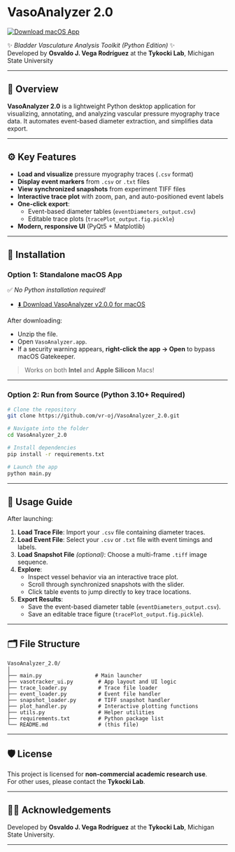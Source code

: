 # VasoAnalyzer 2.0

[![Download macOS App](https://img.shields.io/badge/Download-macOS-blue?logo=apple&style=for-the-badge)](https://github.com/vr-oj/VasoAnalyzer_2.0/releases/download/v2.0.0/VasoAnalyzer_macOS.zip)

✨ *Bladder Vasculature Analysis Toolkit (Python Edition)* ✨  
Developed by **Osvaldo J. Vega Rodríguez** at the **Tykocki Lab**, Michigan State University

---

## 🌟 Overview

**VasoAnalyzer 2.0** is a lightweight Python desktop application for visualizing, annotating, and analyzing vascular pressure myography trace data. It automates event-based diameter extraction, and simplifies data export.

---

## ⚙️ Key Features

- **Load and visualize** pressure myography traces (`.csv` format)
- **Display event markers** from `.csv` or `.txt` files
- **View synchronized snapshots** from experiment TIFF files
- **Interactive trace plot** with zoom, pan, and auto-positioned event labels
- **One-click export**:
  - Event-based diameter tables (`eventDiameters_output.csv`)
  - Editable trace plots (`tracePlot_output.fig.pickle`)
- **Modern, responsive UI** (PyQt5 + Matplotlib)

---

## 🚀 Installation

### Option 1: Standalone macOS App  
✅ *No Python installation required!*

- [⬇️ Download VasoAnalyzer v2.0.0 for macOS](https://github.com/vr-oj/VasoAnalyzer_2.0/releases/download/v2.0.0/VasoAnalyzer_macOS.zip)

After downloading:
- Unzip the file.
- Open `VasoAnalyzer.app`.
- If a security warning appears, **right-click the app → Open** to bypass macOS Gatekeeper.

> Works on both **Intel** and **Apple Silicon** Macs!

---

### Option 2: Run from Source (Python 3.10+ Required)

```bash
# Clone the repository
git clone https://github.com/vr-oj/VasoAnalyzer_2.0.git

# Navigate into the folder
cd VasoAnalyzer_2.0

# Install dependencies
pip install -r requirements.txt

# Launch the app
python main.py
```

---

## 🎯 Usage Guide

After launching:

1. **Load Trace File**: Import your `.csv` file containing diameter traces.
2. **Load Event File**: Select your `.csv` or `.txt` file with event timings and labels.
3. **Load Snapshot File** *(optional)*: Choose a multi-frame `.tiff` image sequence.
4. **Explore**:
   - Inspect vessel behavior via an interactive trace plot.
   - Scroll through synchronized snapshots with the slider.
   - Click table events to jump directly to key trace locations.
5. **Export Results**:
   - Save the event-based diameter table (`eventDiameters_output.csv`).
   - Save an editable trace figure (`tracePlot_output.fig.pickle`).

---

## 🗂️ File Structure

```
VasoAnalyzer_2.0/
│
├── main.py                 # Main launcher
├── vasotracker_ui.py        # App layout and UI logic
├── trace_loader.py          # Trace file loader
├── event_loader.py          # Event file handler
├── snapshot_loader.py       # TIFF snapshot handler
├── plot_handler.py          # Interactive plotting functions
├── utils.py                 # Helper utilities
├── requirements.txt         # Python package list
└── README.md                # (this file)
```

---

## 🛡️ License

This project is licensed for **non-commercial academic research use**.  
For other uses, please contact the **Tykocki Lab**.

---

## 👨‍🔬 Acknowledgements

Developed by **Osvaldo J. Vega Rodríguez** at the **Tykocki Lab**, Michigan State University.

---

